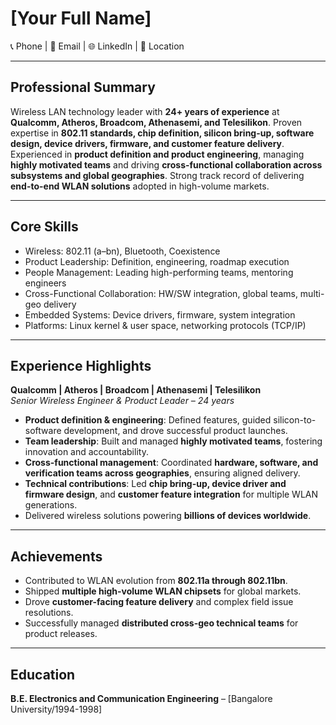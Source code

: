 # [Your Full Name]  
📞 Phone | 📧 Email | 🌐 LinkedIn | 📍 Location  

---

## Professional Summary  
Wireless LAN technology leader with **24+ years of experience** at **Qualcomm, Atheros, Broadcom, Athenasemi, and Telesilikon**. Proven expertise in **802.11 standards, chip definition, silicon bring-up, software design, device drivers, firmware, and customer feature delivery**. Experienced in **product definition and product engineering**, managing **highly motivated teams** and driving **cross-functional collaboration across subsystems and global geographies**. Strong track record of delivering **end-to-end WLAN solutions** adopted in high-volume markets.  

---

## Core Skills  
- Wireless: 802.11 (a–bn), Bluetooth, Coexistence  
- Product Leadership: Definition, engineering, roadmap execution  
- People Management: Leading high-performing teams, mentoring engineers  
- Cross-Functional Collaboration: HW/SW integration, global teams, multi-geo delivery  
- Embedded Systems: Device drivers, firmware, system integration  
- Platforms: Linux kernel & user space, networking protocols (TCP/IP)  

---

## Experience Highlights  
**Qualcomm | Atheros | Broadcom | Athenasemi | Telesilikon**  
*Senior Wireless Engineer & Product Leader – 24 years*  
- **Product definition & engineering**: Defined features, guided silicon-to-software development, and drove successful product launches.  
- **Team leadership**: Built and managed **highly motivated teams**, fostering innovation and accountability.  
- **Cross-functional management**: Coordinated **hardware, software, and verification teams across geographies**, ensuring aligned delivery.  
- **Technical contributions**: Led **chip bring-up, device driver and firmware design**, and **customer feature integration** for multiple WLAN generations.  
- Delivered wireless solutions powering **billions of devices worldwide**.  

---

## Achievements  
- Contributed to WLAN evolution from **802.11a through 802.11bn**.  
- Shipped **multiple high-volume WLAN chipsets** for global markets.  
- Drove **customer-facing feature delivery** and complex field issue resolutions.  
- Successfully managed **distributed cross-geo technical teams** for product releases.  

---

## Education  
**B.E. Electronics and Communication Engineering** – [Bangalore University/1994-1998]  
